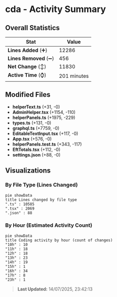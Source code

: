 # cda - Activity Summary 

## Overall Statistics

| Stat                   | Value                                                             |
| ---------------------- | ----------------------------------------------------------------- |
| **Lines Added** (➕)   | 12286                                          |
| **Lines Removed** (➖) | 456                                        |
| **Net Change** (↕)    | 11830                |
| **Active Time** (⌚)   | 201 minutes |


## Modified Files
- **helperText.ts** (+31, -0)
- **AdminHelper.tsx** (+1154, -110)
- **helperPanels.ts** (+1975, -229)
- **types.ts** (+131, -0)
- **graphql.ts** (+7759, -0)
- **EditableTextInput.tsx** (+117, -0)
- **App.tsx** (+576, -0)
- **helperPanels.test.ts** (+343, -117)
- **EftTotals.tsx** (+112, -0)
- **settings.json** (+88, -0)

## Visualizations

### By File Type (Lines Changed)

```mermaid
pie showData
title Lines changed by file type
".ts" : 10585
".tsx" : 2069
".json" : 88
```

### By Hour (Estimated Activity Count)

```mermaid
pie showData
title Coding activity by hour (count of changes)
"10h" : 10
"11h" : 18
"12h" : 18
"13h" : 23
"14h" : 19
"15h" : 1
"16h" : 34
"17h" : 8
"23h" : 1
```


> **Last Updated:** 14/07/2025, 23:42:13